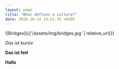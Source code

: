 ```yaml
---
layout: page
title: "What defines a culture?"
date: 2018-10-14 14:21:39 +0200
---
```


![Bridges]({{'/assets/img/bridges.jpg' | relative_url}})



*Das ist kursiv*

**Das ist fett**

**Hallo**